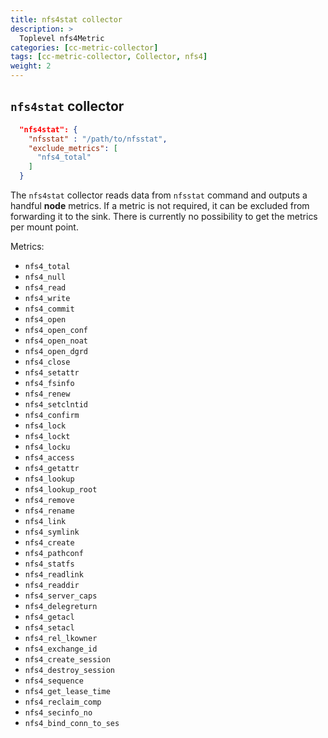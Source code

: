 ```yaml
---
title: nfs4stat collector
description: >
  Toplevel nfs4Metric
categories: [cc-metric-collector]
tags: [cc-metric-collector, Collector, nfs4]
weight: 2
---
```



## `nfs4stat` collector

```json
  "nfs4stat": {
    "nfsstat" : "/path/to/nfsstat",
    "exclude_metrics": [
      "nfs4_total"
    ]
  }
```

The `nfs4stat` collector reads data from `nfsstat` command and outputs a handful **node** metrics. If a metric is not required, it can be excluded from forwarding it to the sink. There is currently no possibility to get the metrics per mount point.


Metrics:
* `nfs4_total` 
* `nfs4_null` 
* `nfs4_read` 
* `nfs4_write` 
* `nfs4_commit` 
* `nfs4_open` 
* `nfs4_open_conf` 
* `nfs4_open_noat` 
* `nfs4_open_dgrd` 
* `nfs4_close` 
* `nfs4_setattr` 
* `nfs4_fsinfo` 
* `nfs4_renew` 
* `nfs4_setclntid` 
* `nfs4_confirm` 
* `nfs4_lock` 
* `nfs4_lockt` 
* `nfs4_locku` 
* `nfs4_access` 
* `nfs4_getattr` 
* `nfs4_lookup` 
* `nfs4_lookup_root` 
* `nfs4_remove` 
* `nfs4_rename` 
* `nfs4_link` 
* `nfs4_symlink` 
* `nfs4_create` 
* `nfs4_pathconf` 
* `nfs4_statfs` 
* `nfs4_readlink` 
* `nfs4_readdir` 
* `nfs4_server_caps` 
* `nfs4_delegreturn` 
* `nfs4_getacl` 
* `nfs4_setacl` 
* `nfs4_rel_lkowner` 
* `nfs4_exchange_id` 
* `nfs4_create_session` 
* `nfs4_destroy_session` 
* `nfs4_sequence` 
* `nfs4_get_lease_time` 
* `nfs4_reclaim_comp` 
* `nfs4_secinfo_no` 
* `nfs4_bind_conn_to_ses` 


